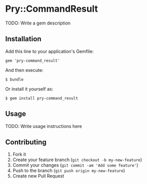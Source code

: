 # Pry::CommandResult

TODO: Write a gem description

## Installation

Add this line to your application's Gemfile:

    gem 'pry-command_result'

And then execute:

    $ bundle

Or install it yourself as:

    $ gem install pry-command_result

## Usage

TODO: Write usage instructions here

## Contributing

1. Fork it
2. Create your feature branch (`git checkout -b my-new-feature`)
3. Commit your changes (`git commit -am 'Add some feature'`)
4. Push to the branch (`git push origin my-new-feature`)
5. Create new Pull Request
